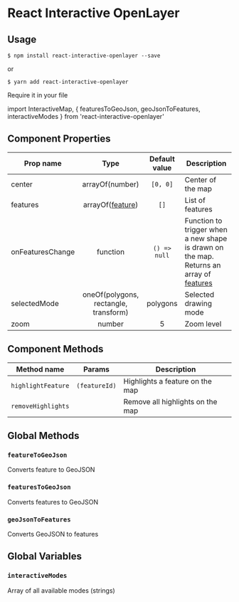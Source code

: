 # React Interactive OpenLayer

## Usage

`$ npm install react-interactive-openlayer --save`

or

`$ yarn add react-interactive-openlayer`

Require it in your file

import InteractiveMap, { featuresToGeoJson, geoJsonToFeatures, interactiveModes } from 'react-interactive-openlayer'

## Component Properties

| Prop name | Type | Default value | Description | 
| --- | :---: | :---: | --- |
| center | arrayOf(number) | `[0, 0]` | Center of the map | 
| features | arrayOf([feature](http://openlayers.org/en/latest/apidoc/ol.Feature.html)) | `[]` | List of features |
| onFeaturesChange | function | `() => null` | Function to trigger when a new shape is drawn on the map. Returns an array of [features](http://openlayers.org/en/latest/apidoc/ol.Feature.html) | 
| selectedMode | oneOf(polygons, rectangle, transform) | polygons | Selected drawing mode | 
| zoom | number | 5 | Zoom level | 

## Component Methods

| Method name | Params | Description |
| --- | :---: | --- |
| `highlightFeature` | `(featureId)` | Highlights a feature on the map |
| `removeHighlights` |  | Remove all highlights on the map |

## Global Methods

### `featureToGeoJson`

Converts feature to GeoJSON

### `featuresToGeoJson`

Converts features to GeoJSON

### `geoJsonToFeatures`

Converts GeoJSON to features

## Global Variables

### `interactiveModes`

Array of all available modes (strings)
